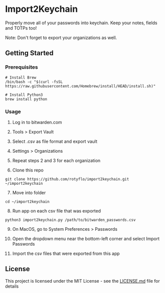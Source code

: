 # Import2Keychain
Properly move all of your passwords into keychain.
Keep your notes, fields and TOTPs too!

Note: Don't forget to export your organizations as well.

## Getting Started

### Prerequisites
```
# Install Brew
/bin/bash -c "$(curl -fsSL https://raw.githubusercontent.com/Homebrew/install/HEAD/install.sh)"

# Install Python3
brew install python
```

### Usage
1. Log in to bitwarden.com

2. Tools > Export Vault

3. Select .csv as file format and export vault

4. Settings > Organizations

5. Repeat steps 2 and 3 for each organization

6. Clone this repo

`git clone https://github.com/rotyflo/import2keychain.git ~/import2keychain`

7. Move into folder

`cd ~/import2keychain`

8. Run app on each csv file that was exported

`python3 import2keychain.py /path/to/bitwarden_passwords.csv`

9. On MacOS, go to System Preferences > Passwords

10. Open the dropdown menu near the bottom-left corner and select Import Passwords

11. Import the csv files that were exported from this app

## License
This project is licensed under the MIT License - see the [LICENSE.md](LICENSE.md) file for details